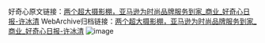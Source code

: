 好奇心原文链接：[两个超大摄影棚，亚马逊为时尚品牌服务到家_商业_好奇心日报-许冰清](https://www.qdaily.com/articles/3888.html)
WebArchive归档链接：[两个超大摄影棚，亚马逊为时尚品牌服务到家_商业_好奇心日报-许冰清](http://web.archive.org/web/20190623153217/https://www.qdaily.com/articles/3888.html)
![image](http://ww3.sinaimg.cn/large/007d5XDply1g3vdjfv3d5j30u03074qp)